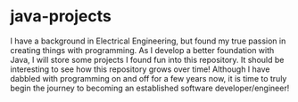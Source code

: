 # java-projects

I have a background in Electrical Engineering, but found my true passion in creating things with programming.
As I develop a better foundation with Java, I will store some projects I found fun into this repository.
It should be interesting to see how this repository grows over time!
Although I have dabbled with programming on and off for a few years now, it is time to truly begin the journey to becoming an established software developer/engineer!
